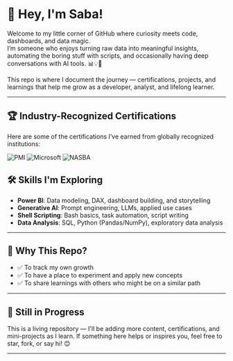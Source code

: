 # 🚀 Hey, I'm Saba!

Welcome to my little corner of GitHub where curiosity meets code, dashboards, and data magic.  
I’m someone who enjoys turning raw data into meaningful insights, automating the boring stuff with scripts, and occasionally having deep conversations with AI tools. 📊💡🤖

This repo is where I document the journey — certifications, projects, and learnings that help me grow as a developer, analyst, and lifelong learner.

---

## 🏆 Industry-Recognized Certifications

Here are some of the certifications I’ve earned from globally recognized institutions:

![PMI](https://img.shields.io/badge/Certified_by-PMI-blueviolet?style=for-the-badge&logo=projectmanagement&logoColor=white)
![Microsoft](https://img.shields.io/badge/Certified_by-Microsoft-0078D4?style=for-the-badge&logo=microsoft&logoColor=white)
![NASBA](https://img.shields.io/badge/Certified_by-NASBA-0A3161?style=for-the-badge&logo=readthedocs&logoColor=white)


## 🛠️ Skills I'm Exploring

- **Power BI**: Data modeling, DAX, dashboard building, and storytelling  
- **Generative AI**: Prompt engineering, LLMs, applied use cases  
- **Shell Scripting**: Bash basics, task automation, script writing  
- **Data Analysis**: SQL, Python (Pandas/NumPy), exploratory data analysis

---

## 📌 Why This Repo?

- ✅ To track my own growth  
- ✅ To have a place to experiment and apply new concepts  
- ✅ To share learnings with others who might be on a similar path

---

## 🔄 Still in Progress

This is a living repository — I'll be adding more content, certifications, and mini-projects as I learn. If something here helps or inspires you, feel free to star, fork, or say hi! 😊

---
